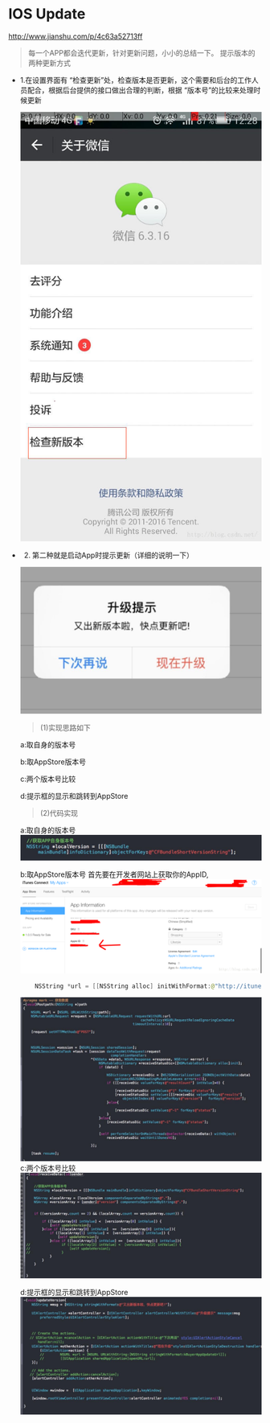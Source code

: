 # IOS Update
http://www.jianshu.com/p/4c63a52713ff

> 每一个APP都会迭代更新，针对更新问题，小小的总结一下。
> 提示版本的两种更新方式

* 1.在设置界面有 “检查更新”处，检查版本是否更新，这个需要和后台的工作人员配合，根据后台提供的接口做出合理的判断，根据 “版本号”的比较来处理时候更新

    ![](../images/ios_code/ios_update.jpg)

* 2. 第二种就是启动App时提示更新（详细的说明一下）

    ![](../images/ios_code/ios_update2.jpeg)
    > (1)实现思路如下

    a:取自身的版本号

    b:取AppStore版本号

    c:两个版本号比较

    d:提示框的显示和跳转到AppStore

    > (2)代码实现

    a:取自身的版本号
    ![](../images/ios_code/ios_update3.jpeg)
    
    b:取AppStore版本号
    首先要在开发者网站上获取你的AppID,
    ![](../images/ios_code/ios_update4.png)
    ```swift
        NSString *url = [[NSString alloc] initWithFormat:@"http://itunes.apple.com/lookup?id=%@",@"你的AppID"];
    ```
    ![](../images/ios_code/ios_update5.jpeg)
    c:两个版本号比较
    ![](../images/ios_code/ios_update6.jpeg)

    d:提示框的显示和跳转到AppStore
    ![](../images/ios_code/ios_update7.jpg)
